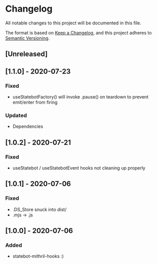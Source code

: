 # Changelog
All notable changes to this project will be documented in this file.

The format is based on [Keep a Changelog](https://keepachangelog.com/en/1.0.0/),
and this project adheres to [Semantic Versioning](https://semver.org/spec/v2.0.0.html).

## [Unreleased]

## [1.1.0] - 2020-07-23
### Fixed
- useStatebotFactory() will invoke .pause() on teardown to prevent
  emit/enter from firing

### Updated
- Dependencies

## [1.0.2] - 2020-07-21
### Fixed
- useStatebot / useStatebotEvent hooks not cleaning up properly

## [1.0.1] - 2020-07-06
### Fixed
- .DS_Store snuck into dist/
- .mjs -> .js

## [1.0.0] - 2020-07-06
### Added
- statebot-mithril-hooks :)

